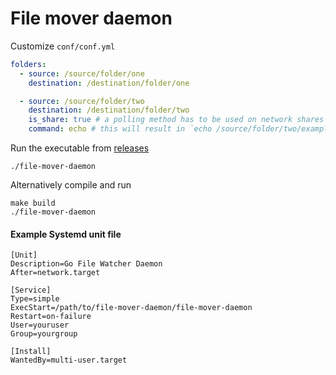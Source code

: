 # File mover daemon
Customize `conf/conf.yml`

```yaml
folders:
  - source: /source/folder/one
    destination: /destination/folder/one

  - source: /source/folder/two
    destination: /destination/folder/two
    is_share: true # a polling method has to be used on network shares
    command: echo # this will result in `echo /source/folder/two/example.txt` before the move
```
Run the executable from [releases](https://github.com/NebN/file-mover-daemon/releases)
```
./file-mover-daemon
```

Alternatively compile and run
```
make build
./file-mover-daemon
```

#### Example Systemd unit file
```
[Unit]
Description=Go File Watcher Daemon
After=network.target

[Service]
Type=simple
ExecStart=/path/to/file-mover-daemon/file-mover-daemon
Restart=on-failure
User=youruser
Group=yourgroup

[Install]
WantedBy=multi-user.target
```
